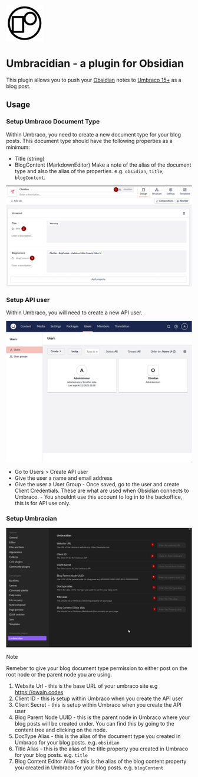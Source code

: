 <img src="assets/UmbracidianLogo.png" alt="Document Type" width="100px"></img> 
# Umbracidian - a plugin for Obsidian

This plugin allows you to push your [Obsidian](https://obsidian.md/) notes to [Umbraco 15+](https://umbraco.com) as a blog post. 

## Usage

### Setup Umbraco Document Type

Within Umbraco, you need to create a new document type for your blog posts. This document type should have the following properties as a minimum:
   - Title (string)
   - BlogContent (MarkdownEditor)
Make a note of the alias of the document type and also the alias of the properties. e.g. `obsidian`, `title`, `blogContent`. 

<img src="assets/docType.png" alt="Document Type" />


### Setup API user

Within Umbraco, you will need to create a new API user. 

<img src="assets/createApiUser.gif" alt="Demo of how to create an API user" />

   -  Go to Users > Create API user
   - Give the user a name and email address
   - Give the user a User Group
	- Once saved, go to the user and create Client Credentials. These are what are used when Obsidian connects to Umbraco.
	- You shouldnt use this account to log in to the backoffice, this is for API use only.

### Setup Umbracian

<img src="assets/umbracidianSettings.png" alt="Settings screen within Umbracidian">

>[!Note]
> Remeber to give your blog document type permission to either post on the root node or the parent node you are using.

1. Website Url - this is the base URL of your umbraco site e.g https://owain.codes
1. Client ID - this is setup within Umbraco when you create the API user
1. Client Secret - this is setup within Umbraco when you create the API user
1. Blog Parent Node UUID - this is the parent node in Umbraco where your blog posts will be created under. You can find this by going to the content tree and clicking on the node. 
1. DocType Alias - this is the alias of the document type you created in Umbraco for your blog posts. e.g. `obsidian`
1. Title Alias - this is the alias of the title property you created in Umbraco for your blog posts. e.g. `title`
1. Blog Content Editor Alias - this is the alias of the blog content property you created in Umbraco for your blog posts. e.g. `blogContent`
